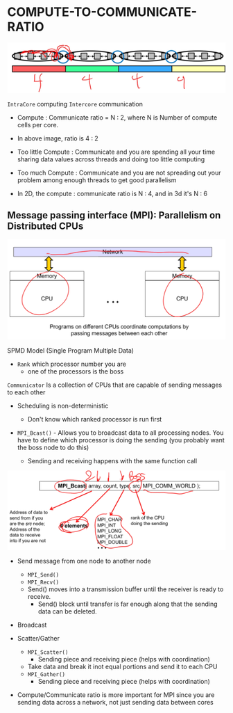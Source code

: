 # COMPUTE-TO-COMMUNICATE-RATIO

<img src="./../../images/cs475_cc_ratio.PNG">

`IntraCore` computing
`Intercore` communication

* Compute : Communicate ratio = N : 2, where N is Number of compute cells per core. 
* In above image, ratio is 4 : 2

* Too little Compute : Communicate and you are spending all your time sharing data values across threads and doing too little computing
* Too much Compute : Communicate and you are not spreading out your problem among enough threads to get good parallelism

* In 2D, the compute : communicate ratio is N : 4, and in 3d it's N : 6

## Message passing interface (MPI): Parallelism on Distributed CPUs

<img src="./../../images/cs475_mpi.PNG">

SPMD Model (Single Program Multiple Data) 

* `Rank` which processor number you are
    * one of the processors is the boss 

`Communicator` Is a collection of CPUs that are capable of sending messages to each other

* Scheduling is non-deterministic 
    * Don't know which ranked processor is run first 

* `MPI_Bcast()` - Allows you to broadcast data to all processing nodes. You have to define which processor is doing the sending (you probably want the boss node to do this)
    * Sending and receiving happens with the same function call

<img src="./../../images/cs475_mpi_broadcast.PNG">

* Send message from one node to another node
    * `MPI_Send()`
    * `MPI_Recv()`
    * Send() moves into a transmission buffer until the receiver is ready to receive. 
        * Send() block until transfer is far enough along that the sending data can be deleted. 

* Broadcast
* Scatter/Gather
    * `MPI_Scatter()`
        * Sending piece and receiving piece (helps with coordination)
    * Take data and break it inot equal portions and send it to each CPU
    * `MPI_Gather()`
        * Sending piece and receiving piece (helps with coordination)

* Compute/Communicate ratio is more important for MPI since you are sending data across a network, not just sending data between cores
